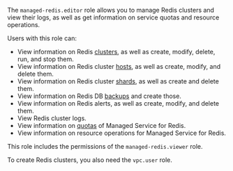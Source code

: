 The `managed-redis.editor` role allows you to manage Redis clusters and view their logs, as well as get information on service quotas and resource operations.

Users with this role can:
* View information on Redis [clusters](../../managed-redis/concepts/index.md), as well as create, modify, delete, run, and stop them.
* View information on Redis cluster [hosts](../../managed-redis/concepts/instance-types.md), as well as create, modify, and delete them.
* View information on Redis cluster [shards](../../managed-redis/concepts/sharding.md), as well as create and delete them.
* View information on Redis DB [backups](../../managed-redis/concepts/backup.md) and create those.
* View information on Redis alerts, as well as create, modify, and delete them.
* View Redis cluster logs.
* View information on [quotas](../../managed-redis/concepts/limits.md#mrd-quotas) of Managed Service for Redis.
* View information on resource operations for Managed Service for Redis.

This role includes the permissions of the `managed-redis.viewer` role.

To create Redis clusters, you also need the `vpc.user` role.